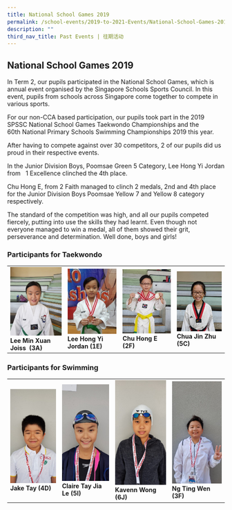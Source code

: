 ```yaml
---
title: National School Games 2019
permalink: /school-events/2019-to-2021-Events/National-School-Games-2019/
description: ""
third_nav_title: Past Events | 往期活动
---
```

## National School Games 2019

In Term 2, our pupils participated in the National School Games, which is annual event organised by the Singapore Schools Sports Council. In this event, pupils from schools across Singapore come together to compete in various sports.

For our non-CCA based participation, our pupils took part in the 2019 SPSSC National School Games Taekwondo Championships and the 60th&nbsp;National Primary Schools Swimming Championships 2019 this year.

After having to compete against over 30 competitors, 2 of our pupils did us proud in their respective events.

In the Junior Division Boys, Poomsae Green 5 Category, Lee Hong Yi Jordan from &nbsp;&nbsp;1 Excellence clinched the 4th&nbsp;place.

Chu Hong E, from 2 Faith managed to clinch 2 medals, 2nd&nbsp;and 4th&nbsp;place for the Junior Division Boys Poomsae Yellow 7 and Yellow 8 category respectively.

The standard of the competition was high, and all our pupils competed fiercely, putting into use the skills they had learnt. Even though not everyone managed to win a medal, all of them showed their grit, perseverance and determination. Well done, boys and girls!

### Participants for Taekwondo


|  |  | | |
| -------- | -------- | -------- | -------- |
|    ![](/images/Lee-Min-Xuan-Joiss-3A.jpeg)<br>**Lee Min Xuan Joiss&nbsp; (3A)**  |   ![](/images/Lee-Hong-Yi-Jordan-1E.jpeg)<br>**Lee Hong Yi Jordan (1E)**   |  ![](/images/Chu-Hong-E-2F.jpeg)<br>**Chu Hong E (2F)**  |  ![](/images/Chua-Jin-Zhu-5C.jpeg)<br>**Chua Jin Zhu (5C)**|

### Participants for Swimming



|  | |  |  |
| -------- | -------- | -------- | -------- |
|   ![](/images/Jake-Tay-4D.jpeg)<br>**Jake Tay (4D)**  | ![](/images/Claire-Tay-Jia-Le-5I.jpeg)<br>**Claire Tay Jia Le (5I)**    |   ![](/images/Kavenn-Wong-6J.jpeg) <br>**Kavenn Wong (6J)**  |   ![](/images/Ng-Ting-Wen-3F.jpeg)<br>**Ng Ting Wen (3F)**   |